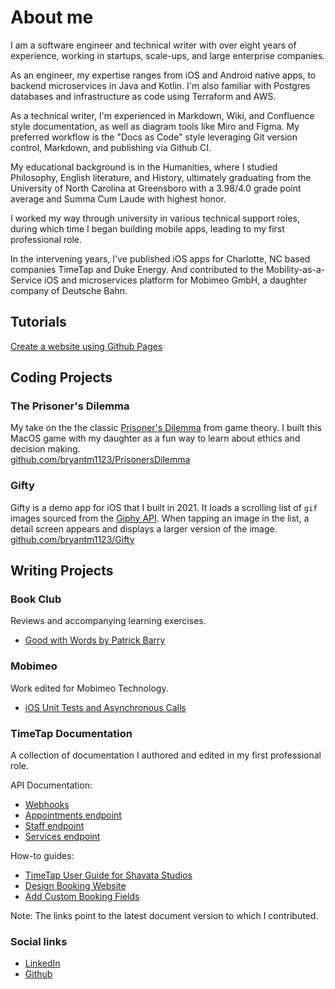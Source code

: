 # About me
I am a software engineer and technical writer with over eight years of experience, working in startups, scale-ups, and large enterprise companies. 

As an engineer, my expertise ranges from iOS and Android native apps, to backend microservices in Java and Kotlin. I'm also familiar with Postgres databases and infrastructure as code using Terraform and AWS.

As a technical writer, I'm experienced in Markdown, Wiki, and Confluence style documentation, as well as diagram tools like Miro and Figma. My preferred workflow is the "Docs as Code" style leveraging Git version control, Markdown, and publishing via Github CI.

My educational background is in the Humanities, where I studied Philosophy, English literature, and History, ultimately graduating from the University of North Carolina at Greensboro with a 3.98/4.0 grade point average and Summa Cum Laude with highest honor.

I worked my way through university in various technical support roles, during which time I began building mobile apps, leading to my first professional role.

In the intervening years, I've published iOS apps for Charlotte, NC based companies TimeTap and Duke Energy. And contributed to the Mobility-as-a-Service iOS and microservices platform for Mobimeo GmbH, a daughter company of Deutsche Bahn.

## Tutorials
[Create a website using Github Pages](tutorials/pages.md#create-your-own-website-with-github-pages)

## Coding Projects
### The Prisoner's Dilemma
My take on the the classic [Prisoner's Dilemma](https://en.wikipedia.org/wiki/Prisoner's_dilemma) from game theory. I built this MacOS game with my daughter as a fun way to learn about ethics and decision making.\
[github.com/bryantm1123/PrisonersDilemma](https://github.com/bryantm1123/PrisonersDilemma)

### Gifty
Gifty is a demo app for iOS that I built in 2021. It loads a scrolling list of `gif` images sourced from the [Giphy API](https://developers.giphy.com/docs/api/endpoint). When tapping an image in the list, a detail screen appears and displays a larger version of the image.\
[github.com/bryantm1123/Gifty](https://github.com/bryantm1123/Gifty)


## Writing Projects

### Book Club
Reviews and accompanying learning exercises.
- [Good with Words by Patrick Barry](bookclub/goodwithwords/goodwithwords.md#good-with-words-by-patrick-barry)

### Mobimeo
Work edited for Mobimeo Technology.
- [iOS Unit Tests and Asynchronous Calls](https://medium.com/mobimeo-technology/ios-unit-tests-and-asynchronous-calls-a8787b44d817)

### TimeTap Documentation
A collection of documentation I authored and edited in my first professional role.

API Documentation:

-   [Webhooks](https://timetap.atlassian.net/wiki/pages/viewpage.action?pageId=53379080&pageVersion=40)
- [Appointments endpoint](https://timetap.atlassian.net/wiki/pages/viewpage.action?pageId=58753081&pageVersion=11)
- [Staff endpoint](https://timetap.atlassian.net/wiki/pages/viewpage.action?pageId=58753069&pageVersion=2)
- [Services endpoint](https://timetap.atlassian.net/wiki/pages/viewpage.action?pageId=58753073&pageVersion=2) 

How-to guides:
- [TimeTap User Guide for Shavata Studios](https://timetap.atlassian.net/wiki/spaces/TTGFSBS/overview?homepageId=86540346)
- [Design Booking Website](https://timetap.atlassian.net/wiki/pages/viewpage.action?pageId=491616&pageVersion=32)
- [Add Custom Booking Fields](https://timetap.atlassian.net/wiki/pages/viewpage.action?pageId=52953143&pageVersion=5)

Note: The links point to the latest document version to which I contributed.

### Social links
- [LinkedIn](http://linkedin.com/in/mpbryant)
- [Github](https://github.com/bryantm1123)